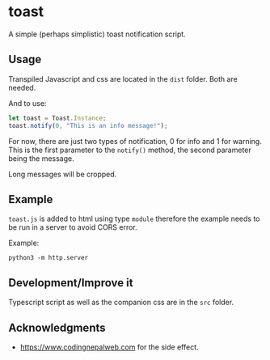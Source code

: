 # toast

A simple (perhaps simplistic) toast notification script.

## Usage

Transpiled Javascript and css are located in the `dist` folder. Both are needed.

And to use:

```js
let toast = Toast.Instance;
toast.notify(0, "This is an info message!");
```

For now, there are just two types of notification, 0 for info and 1 for warning. This is the first parameter to the `notify()` method, the second parameter being the message.

Long messages will be cropped.

## Example

`toast.js` is added to html using type `module` therefore the example needs to be run in a server to avoid CORS error.

Example:

```
python3 -m http.server
```

## Development/Improve it

Typescript script as well as the companion css are in the `src` folder.

## Acknowledgments

* https://www.codingnepalweb.com for the side effect.